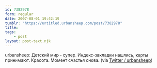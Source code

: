 ```yaml
---
id: 7382978
form: regular
date: 2007-08-01 19:42:19
tumblr: "https://untitled.urbansheep.com/post/7382978"
title:
tags:
    - post
layout: post-text.njk
---
```


<p>urbansheep: Детский мир - супер. Индекс-закладки нашлись, карты принимают. Красота. Момент счастья снова. (via <a href="http://twitter.com/urbansheep/statuses/180661792">Twitter / urbansheep</a>)</p>

